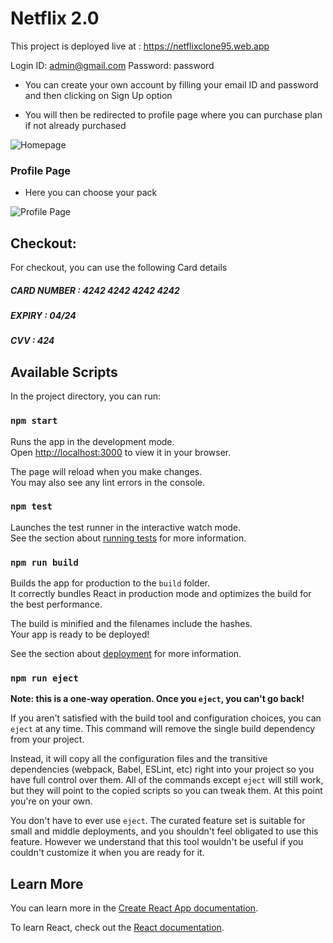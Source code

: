 # Netflix 2.0

This project is deployed live at :
https://netflixclone95.web.app

Login ID: admin@gmail.com
Password: password

- You can create your own account by filling your email ID and password and then clicking on Sign Up option

- You will then be redirected to profile page where you can purchase plan if not already purchased

<img src="https://pbs.twimg.com/media/FmN65oKaUAAQ2We?format=jpg&name=medium" alt="Homepage"/>

### Profile Page

- Here you can choose your pack
<img src="https://pbs.twimg.com/media/Fmk7ePPagAAqo2e?format=jpg&name=4096x4096" alt="Profile Page" />

## Checkout:

For checkout, you can use the following Card details

<h5>CARD NUMBER     : 4242 4242 4242 4242 </h5>
<h5>EXPIRY          : 04/24 </h5>
<h5>CVV             : 424 </h5>

## Available Scripts

In the project directory, you can run:

### `npm start`

Runs the app in the development mode.\
Open [http://localhost:3000](http://localhost:3000) to view it in your browser.

The page will reload when you make changes.\
You may also see any lint errors in the console.

### `npm test`

Launches the test runner in the interactive watch mode.\
See the section about [running tests](https://facebook.github.io/create-react-app/docs/running-tests) for more information.

### `npm run build`

Builds the app for production to the `build` folder.\
It correctly bundles React in production mode and optimizes the build for the best performance.

The build is minified and the filenames include the hashes.\
Your app is ready to be deployed!

See the section about [deployment](https://facebook.github.io/create-react-app/docs/deployment) for more information.

### `npm run eject`

**Note: this is a one-way operation. Once you `eject`, you can't go back!**

If you aren't satisfied with the build tool and configuration choices, you can `eject` at any time. This command will remove the single build dependency from your project.

Instead, it will copy all the configuration files and the transitive dependencies (webpack, Babel, ESLint, etc) right into your project so you have full control over them. All of the commands except `eject` will still work, but they will point to the copied scripts so you can tweak them. At this point you're on your own.

You don't have to ever use `eject`. The curated feature set is suitable for small and middle deployments, and you shouldn't feel obligated to use this feature. However we understand that this tool wouldn't be useful if you couldn't customize it when you are ready for it.

## Learn More

You can learn more in the [Create React App documentation](https://facebook.github.io/create-react-app/docs/getting-started).

To learn React, check out the [React documentation](https://reactjs.org/).
